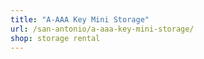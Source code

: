 ```yaml
---
title: "A-AAA Key Mini Storage"
url: /san-antonio/a-aaa-key-mini-storage/
shop: storage rental
---
```

